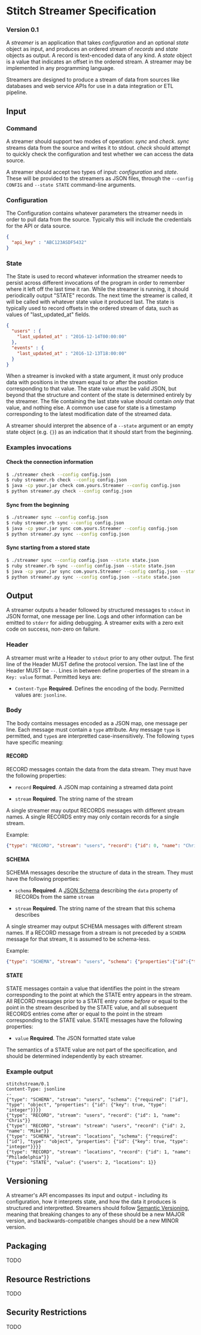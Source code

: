 # Stitch Streamer Specification
### Version 0.1

A *streamer* is an application that takes *configuration* and an optional
*state* object as input, and produces an ordered stream of *records* and
*state* objects as output. A record is text-encoded data of any kind. A
*state* object is a value that indicates an offset in the ordered stream.
A streamer may be implemented in any programming language.

Streamers are designed to produce a stream of data from sources like
databases and web service APIs for use in a data integration or ETL
pipeline.

## Input

### Command

A streamer should support two modes of operation: *sync* and *check*.
*sync* streams data from the source and writes it to stdout. *check*
should attempt to quickly check the configuration and test whether we can
access the data source.

A streamer should accept two types of input: *configuration* and *state*.
These will be provided to the streamers as JSON files, through the
`--config CONFIG` and `--state STATE` command-line arguments.

### Configuration

The Configuration contains whatever parameters the streamer needs in order
to pull data from the source. Typically this will include the credentials
for the API or data source.

```json
{
  "api_key" : "ABC123ASDF5432"
}
```

### State

The State is used to record whatever information the streamer needs to
persist across different invocations of the program in order to remember
where it left off the last time it ran. While the streamer is running, it
should periodically output "STATE" records. The next time the streamer is
called, it will be called with whatever state value it produced last. The
state is typically used to record offsets in the ordered stream of data,
such as values of "last_updated_at" fields.

```json
{
  "users" : {
    "last_updated_at" : "2016-12-14T00:00:00"
  },
  "events" : {
    "last_updated_at" : "2016-12-13T18:00:00"
  }
}
```

When a streamer is invoked with a state argument, it must only produce
data with positions in the stream equal to or after the position
corresponding to that value. The state value must be valid JSON, but
beyond that the structure and content of the state is determined entirely
by the streamer. The file containing the last state value should
contain *only* that value, and nothing else. A common use case for state is
a timestamp corresponding to the latest modification date of the streamed
data.

A streamer should interpret the absence of a `--state` argument or an
empty state object (e.g. `{}`) as an indication that it should start from
the beginning.

### Examples invocations

#### Check the connection information

```bash
$ ./streamer check --config config.json
$ ruby streamer.rb check --config config.json
$ java -cp your.jar check com.yours.Streamer --config config.json
$ python streamer.py check --config config.json
```

#### Sync from the beginning

```bash
$ ./streamer sync --config config.json
$ ruby streamer.rb sync --config config.json
$ java -cp your.jar sync com.yours.Streamer --config config.json
$ python streamer.py sync --config config.json
```

#### Sync starting from a stored state

```bash
$ ./streamer sync --config config.json --state state.json
$ ruby streamer.rb sync --config config.json --state state.json
$ java -cp your.jar sync com.yours.Streamer --config config.json --state state.json
$ python streamer.py sync --config config.json --state state.json
```

## Output

A streamer outputs a header followed by structured messages to `stdout` in
JSON format, one message per line. Logs and other information can be
emitted to `stderr` for aiding debugging. A streamer exits with a zero
exit code on success, non-zero on failure.

### Header

A streamer must write a Header to `stdout` prior to any other
output. The first line of the Header MUST define the protocol version.
The last line of the Header MUST be `--`.  Lines in between define
properties of the stream in a `Key: value` format.  Permitted keys
are:

 - `Content-Type` **Required**. Defines the encoding of the
   body. Permitted values are: `jsonline`.


### Body

The body contains messages encoded as a JSON map, one message per
line. Each message must contain a `type` attribute. Any message `type`
is permitted, and `type`s are interpretted case-insensitively. The
following `type`s have specific meaning:

#### RECORD

RECORD messages contain the data from the data stream. They must have
the following properties:

 - `record` **Required**. A JSON map containing a streamed data point

 - `stream` **Required**. The string name of the stream

A single streamer may output RECORDS messages with different stream
names.  A single RECORDS entry may only contain records for a single
stream.

Example:

```json
{"type": "RECORD", "stream": "users", "record": {"id": 0, "name": "Chris"}}
```

#### SCHEMA

SCHEMA messages describe the structure of data in the stream. They
must have the following properties:
 
 - `schema` **Required**. A [JSON Schema] describing the
   `data` property of RECORDs from the same `stream`

 - `stream` **Required**. The string name of the stream that this
   schema describes

A single streamer may output SCHEMA messages with different stream
names.  If a RECORD message from a stream is not preceded by a
`SCHEMA` message for that stream, it is assumed to be schema-less.

Example:

```json
{"type": "SCHEMA", "stream": "users", "schema": {"properties":{"id":{"type":"integer"}}}, "record": {"id": 0, "name": "Chris"}}
```

#### STATE

STATE messages contain a value that identifies the point in the
stream corresponding to the point at which the STATE entry appears
in the stream.  All RECORD messages prior to a STATE entry come
*before* or equal to the point in the stream described by the STATE
value, and all subsequent RECORDS entries come after or equal to the
point in the stream corresponding to the STATE value. STATE
messages have the following properties:

 - `value` **Required**. The JSON formatted state value

The semantics of a STATE value are not part of the specification,
and should be determined independently by each streamer.

### Example output

```
stitchstream/0.1
Content-Type: jsonline
--
{"type": "SCHEMA", "stream": "users", "schema": {"required": ["id"], "type": "object", "properties": {"id": {"key": true, "type": "integer"}}}}
{"type": "RECORD", "stream": "users", "record": {"id": 1, "name": "Chris"}}
{"type": "RECORD", "stream": "stream": "users", "record": {"id": 2, "name": "Mike"}}
{"type": "SCHEMA", "stream": "locations", "schema": {"required": ["id"], "type": "object", "properties": {"id": {"key": true, "type": "integer"}}}}
{"type": "RECORD", "stream": "locations", "record": {"id": 1, "name": "Philadelphia"}}
{"type": "STATE", "value": {"users": 2, "locations": 1}}
```

## Versioning

A streamer's API encompasses its input and output - including its
configuration, how it interprets state, and how the data it
produces is structured and interpretted. Streamers should follow
[Semantic Versioning], meaning that breaking changes to any of
these should be a new MAJOR version, and backwards-compatible changes
should be a new MINOR version.

## Packaging

TODO

## Resource Restrictions

TODO

## Security Restrictions

TODO

[JSON Schema]: http://json-schema.org/ "JSON Schema"
[Semantic Versioning]: http://semver.org/ "Semantic Versioning"
